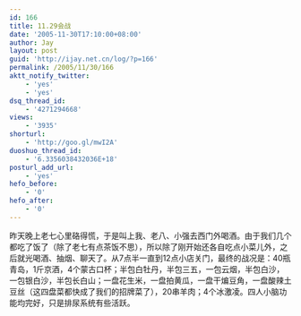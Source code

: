 ```yaml
---
id: 166
title: 11.29会战
date: '2005-11-30T17:10:00+08:00'
author: Jay
layout: post
guid: 'http://ijay.net.cn/log/?p=166'
permalink: /2005/11/30/166
aktt_notify_twitter:
    - 'yes'
    - 'yes'
dsq_thread_id:
    - '4271294668'
views:
    - '3935'
shorturl:
    - 'http://goo.gl/mwI2A'
duoshuo_thread_id:
    - '6.3356038432036E+18'
posturl_add_url:
    - 'yes'
hefo_before:
    - '0'
hefo_after:
    - '0'
---
```


<div>昨天晚上老七心里硌得慌，于是叫上我、老八、小强去西门外喝酒。由于我们几个都吃了饭了（除了老七有点茶饭不思），所以除了刚开始还各自吃点小菜儿外，之后就光喝酒、抽烟、聊天了。从7点半一直到12点小店关门，最终的战况是：40瓶青岛，1斤京酒，4个蒙古口杯；半包白牡丹，半包三五，一包云烟，半包白沙，一包银白沙，半包长白山；一盘花生米，一盘拍黄瓜，一盘干煸豆角，一盘酸辣土豆丝（这四盘菜都快成了我们的招牌菜了），20串羊肉；4个冰激凌。四人小脑功能均完好，只是排尿系统有些活跃。</div>